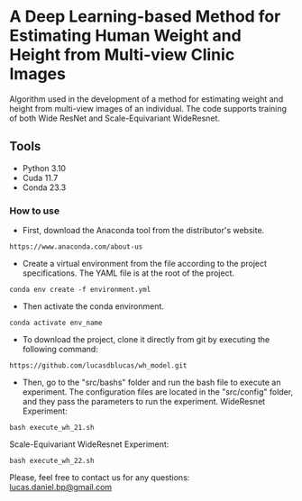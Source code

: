 # A Deep Learning-based Method for Estimating Human Weight and Height from Multi-view Clinic Images
Algorithm used in the development of a method for estimating weight and height from multi-view images of an individual. The code supports training of both Wide ResNet and Scale-Equivariant WideResnet.

## Tools

* Python 3.10
* Cuda 11.7
* Conda 23.3

### How to use

* First, download the Anaconda tool from the distributor's website.
```
https://www.anaconda.com/about-us
```

* Create a virtual environment from the file according to the project specifications. 
The YAML file is at the root of the project.

```
conda env create -f environment.yml
```
* Then activate the conda environment.

```
conda activate env_name
```

* To download the project, clone it directly from git by executing the following command:

```
https://github.com/lucasdblucas/wh_model.git
```

* Then, go to the "src/bashs" folder and run the bash file to execute an experiment. The configuration files are located in the "src/config" folder, and they pass the parameters to run the experiment.
WideResnet Experiment:
```
bash execute_wh_21.sh
```
Scale-Equivariant WideResnet Experiment:
```
bash execute_wh_22.sh
```

Please, feel free to contact us for any questions: lucas.daniel.bp@gmail.com
